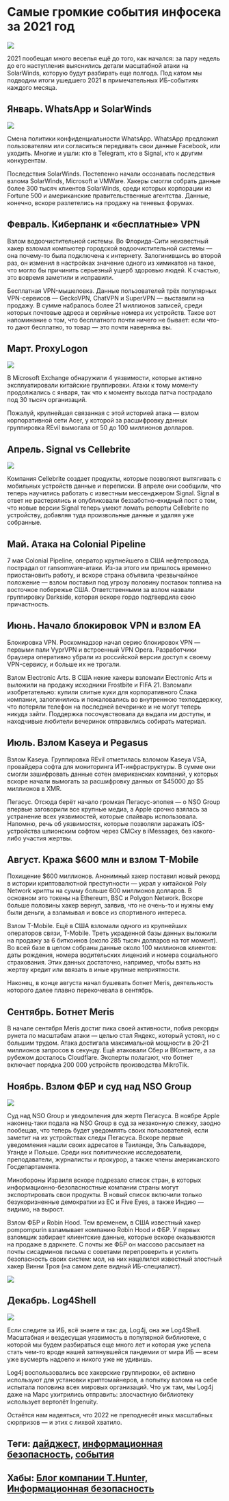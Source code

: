 # Самые громкие события инфосека за 2021 год

![](/1.jpg)

2021 пообещал много веселья ещё до того, как начался: за пару недель до его наступления выяснились детали масштабной атаки на SolarWinds, которую будут разбирать еще полгода. Под катом мы подводим итоги ушедшего 2021 в примечательных ИБ-событиях каждого месяца.

## Январь. WhatsApp и SolarWinds

![](/2.png)

Смена политики конфиденциальности WhatsApp. WhatsApp предложил пользователям или согласиться передавать свои данные Facebook, или уходить. Многие и ушли: кто в Telegram, кто в Signal, кто к другим конкурентам. 

Последствия SolarWinds. Постепенно начали осознавать последствия взлома SolarWinds, Microsoft и VMWare. Хакеры смогли собрать данные более 300 тысяч клиентов SolarWinds, среди которых корпорации из Fortune 500 и американские правительственные агентства. Данные, конечно, вскоре разлетелись на продажу на теневых форумах.

## Февраль. Киберпанк и «бесплатные» VPN

Взлом водоочистительной системы. Во Флорида-Сити неизвестный хакер взломал компьютер городской водоочистительной системы — она почему-то была подключена к интернету. Залогинившись во второй раз, он изменил в настройках значение одного из химикатов на такое, что могло бы причинить серьезный ущерб здоровью людей. К счастью, это вовремя заметили и исправили.

Бесплатная VPN-мышеловка. Данные пользователей трёх популярных VPN-сервисов — GeckoVPN, ChatVPN и SuperVPN — выставили на продажу. В сумме набралось более 21 миллионов записей, среди которых почтовые адреса и серийные номера их устройств. Такое вот напоминание о том, что бесплатного почти ничего не бывает: если что-то дают бесплатно, то товар — это почти наверняка вы.

## Март. ProxyLogon

![](3.png)

В Microsoft Exchange обнаружили 4 уязвимости, которые активно эксплуатировали китайские группировки. Атаки к тому моменту продолжались с января, так что к моменту выхода патча пострадало под 30 тысяч организаций.

Пожалуй, крупнейшая связанная с этой историей атака — взлом корпоративной сети Acer, у которой за расшифровку данных группировка REvil вымогала от 50 до 100 миллионов долларов.

## Апрель. Signal vs Cellebrite

![](4.png)

Компания Cellebrite создает продукты, которые позволяют вытягивать с мобильных устройств данные и переписки. В апреле они сообщили, что теперь научились работать с известным мессенджером Signal. Signal в ответ не растерялись и опубликовали беззаботно-ехидный пост о том, что новые версии Signal теперь умеют ломать репорты Cellebrite по устройству, добавляя туда произвольные данные и удаляя уже собранные. 

## Май. Атака на Colonial Pipeline

7 мая Colonial Pipeline, оператор крупнейшего в США нефтепровода, пострадал от ransomware-атаки. Из-за этого им пришлось временно приостановить работу, и вскоре страна объявила чрезвычайное положение — взлом поставил под угрозу половину поставок топлива на восточное побережье США. Ответственными за взлом назвали группировку Darkside, которая вскоре гордо подтвердила свою причастность.

## Июнь. Начало блокировок VPN и взлом EA

Блокировка VPN. Роскомнадзор начал серию блокировок VPN — первыми пали VyprVPN и встроенный VPN Opera. Разработчики браузера оперативно убрали из российской версии доступ к своему VPN-сервису, и больше их не трогали. 

Взлом Electronic Arts. В США некие хакеры взломали Electronic Arts и выложили на продажу исходники Frostbite и FIFA 21. Взломали изобретательно: купили слитые куки для корпоративного Слака компании, залогинились и пожаловались во внутреннюю техподдержку, что потеряли телефон на последней вечеринке и не могут теперь никуда зайти. Поддержка посочувствовала да выдала им доступы, и находчивые любители вечеринок отправились собирать материал.

## Июль. Взлом Kaseya и Pegasus

Взлом Kaseya. Группировка REvil отметилась взломом Kaseya VSA, провайдера софта для мониторинга ИТ-инфраструктуры. В сумме они смогли зашифровать данные сотен американских компаний, у которых вскоре начали вымогать за расшифровку данных от $45000 до $5 миллионов в XMR. 

Пегасус. Отсюда берёт начало громкая Пегасус-эпопея — о NSO Group впервые заговорили все крупные медиа, а Apple срочно взялась за устранение всех уязвимостей, которые спайварь использовала. Напомню, речь об уязвимостях, которые позволяли заражать iOS-устройства шпионским софтом через СМСку в iMessages, без какого-либо участия жертвы.

## Август. Кража $600 млн и взлом T-Mobile

Похищение $600 миллионов. Анонимный хакер поставил новый рекорд в истории криптовалютной преступности — украл у китайской Poly Network крипты на сумму больше 600 миллионов долларов. В основном это токены на Ethereum, BSC и Polygon Network. Вскоре больше половины хакер вернул, заявив, что не очень-то и нужны ему были деньги, а взламывал и вовсе из спортивного интереса.

Взлом T-Mobile. Ещё в США взломали одного из крупнейших операторов связи, T-Mobile. Треть украденной базы данных выложили на продажу за 6 биткоинов (около 285 тысяч долларов на тот момент). Во всей базе в целом собраны данные около 100 миллионов клиентов: даты рождения, номера водительских лицензий и номера социального страхования. Этих данных достаточно, например, чтобы взять на жертву кредит или ввязать в иные крупные неприятности.

Наконец, в конце августа начал бушевать ботнет Meris, деятельность которого далее плавно перекочевала в сентябрь.

## Сентябрь. Ботнет Meris

В начале сентября Meris достиг пика своей активности, побив рекорды рунета по масштабам атаки — целью стал Яндекс, который устоял, но с большим трудом. Атака достигала максимальной мощности в 20-21 миллионов запросов в секунду. Ещё атаковали Сбер и ВКонтакте, а за рубежом досталось Cloudflare. Эксперты полагают, что ботнет включает порядка 200 000 устройств производства MikroTik.

## Ноябрь. Взлом ФБР и суд над NSO Group

![](5.png)

Суд над NSO Group и уведомления для жертв Пегасуса. В ноябре Apple наконец-таки подала на NSO Group в суд за незаконную слежку, заодно пообещав, что теперь будет уведомлять своих пользователей, если заметит на их устройствах следы Пегасуса. Вскоре первые уведомления нашли своих адресатов в Таиланде, Эль Сальвадоре, Уганде и Польше. Среди них политические исследователи, преподаватели, журналисты и прокурор, а также члены американского Госдепартамента.

Минобороны Израиля вскоре подрезало список стран, в которых информационно-безопасностные компании страны могут экспортировать свои продукты. В новый список включили только безукоризненные демократии из ЕС и Five Eyes, а также Индию — видимо, на вырост. 

Взлом ФБР и Robin Hood. Тем временем, в США известный хакер pompompurin взламывает компанию Robin Hood и ФБР. У первых взломщик забирает клиентские данные, которые вскоре оказываются на продаже в даркнете. С почты же ФБР он массово рассылает на почты сисадминов письма с советами перепроверить и усилить безопасность своих систем: мол, на них нацелился известный злостный хакер Винни Троя (на самом деле видный ИБ-специалист). 

![](6.png)

## Декабрь. Log4Shell

![](7.jpeg)

Если следите за ИБ, всё знаете и так: да, Log4j, она же Log4Shell. Масштабная и вездесущая уязвимость в популярной библиотеке, с которой мы будем разбираться еще много лет и которая уже успела стать чем-то вроде нашей затянувшейся пандемии от мира ИБ — всем уже вусмерть надоело и никого уже не удивишь. 

Log4j воспользовались все хакерские группировки, её активно используют для установки криптомайнеров, а попытку взлома на себе испытала половина всех мировых организаций. Что уж там, мы Log4j даже на Марс ухитрились отправить: злосчастную библиотеку использует вертолёт Ingenuity. 

Остаётся нам надеяться, что 2022 не преподнесёт иных масштабных сюрпризов — и этих с лихвой хватило.

## Теги: [дайджест,](https://habr.com/ru/search/?target_type=posts&order=relevance&q=%5Bдайджест%5D) [информационная безопасность,](https://habr.com/ru/search/?target_type=posts&order=relevance&q=%5Bинформационная%20безопасность%5D) [события](https://habr.com/ru/search/?target_type=posts&order=relevance&q=%5Bсобытия%5D)
## Хабы: [Блог компании T.Hunter,](https://habr.com/ru/company/tomhunter/blog/) [Информационная безопасность](https://habr.com/ru/hub/infosecurity/)
